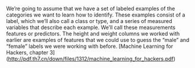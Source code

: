 We’re going to assume that we have a set of labeled examples of the categories we want
to learn how to identify. These examples consist of a label, which we’ll also call a class
or type, and a series of measured variables that describe each example. We’ll call these
measurements features or predictors. The height and weight columns we worked with
earlier are examples of features that we could use to guess the “male” and “female”
labels we were working with before. [Machine Learning for Hackers, chapter 3] (http://pdf.th7.cn/down/files/1312/machine_learning_for_hackers.pdf)
